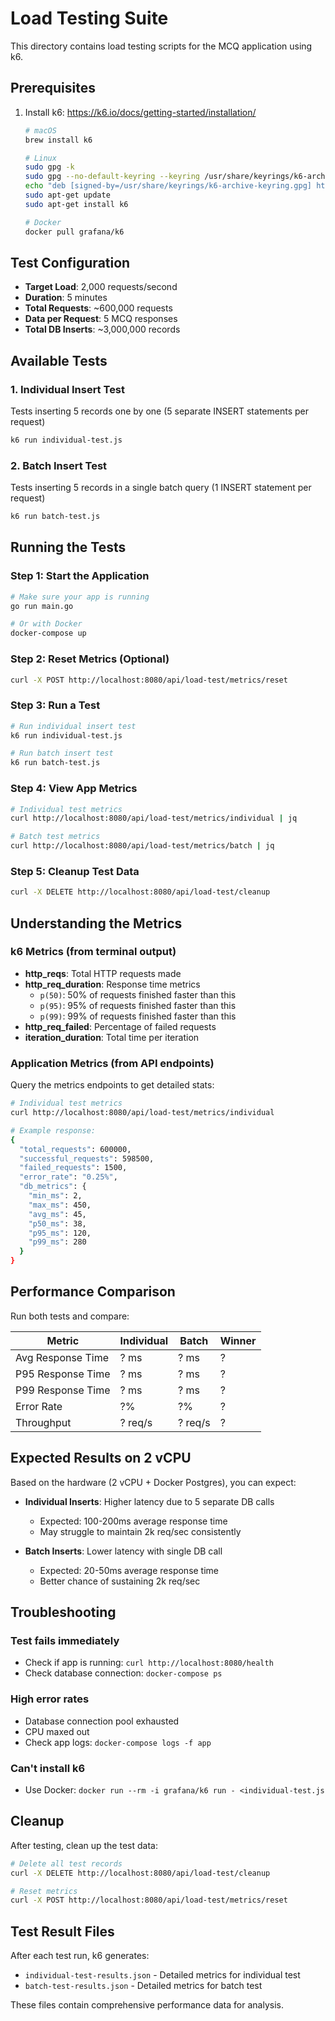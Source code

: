 # Load Testing Suite

This directory contains load testing scripts for the MCQ application using k6.

## Prerequisites

1. Install k6: https://k6.io/docs/getting-started/installation/
   ```bash
   # macOS
   brew install k6

   # Linux
   sudo gpg -k
   sudo gpg --no-default-keyring --keyring /usr/share/keyrings/k6-archive-keyring.gpg --keyserver hkp://keyserver.ubuntu.com:80 --recv-keys C5AD17C747E3415A3642D57D77C6C491D6AC1D69
   echo "deb [signed-by=/usr/share/keyrings/k6-archive-keyring.gpg] https://dl.k6.io/deb stable main" | sudo tee /etc/apt/sources.list.d/k6.list
   sudo apt-get update
   sudo apt-get install k6

   # Docker
   docker pull grafana/k6
   ```

## Test Configuration

- **Target Load**: 2,000 requests/second
- **Duration**: 5 minutes
- **Total Requests**: ~600,000 requests
- **Data per Request**: 5 MCQ responses
- **Total DB Inserts**: ~3,000,000 records

## Available Tests

### 1. Individual Insert Test
Tests inserting 5 records one by one (5 separate INSERT statements per request)

```bash
k6 run individual-test.js
```

### 2. Batch Insert Test
Tests inserting 5 records in a single batch query (1 INSERT statement per request)

```bash
k6 run batch-test.js
```

## Running the Tests

### Step 1: Start the Application
```bash
# Make sure your app is running
go run main.go

# Or with Docker
docker-compose up
```

### Step 2: Reset Metrics (Optional)
```bash
curl -X POST http://localhost:8080/api/load-test/metrics/reset
```

### Step 3: Run a Test
```bash
# Run individual insert test
k6 run individual-test.js

# Run batch insert test
k6 run batch-test.js
```

### Step 4: View App Metrics
```bash
# Individual test metrics
curl http://localhost:8080/api/load-test/metrics/individual | jq

# Batch test metrics
curl http://localhost:8080/api/load-test/metrics/batch | jq
```

### Step 5: Cleanup Test Data
```bash
curl -X DELETE http://localhost:8080/api/load-test/cleanup
```

## Understanding the Metrics

### k6 Metrics (from terminal output)

- **http_reqs**: Total HTTP requests made
- **http_req_duration**: Response time metrics
  - `p(50)`: 50% of requests finished faster than this
  - `p(95)`: 95% of requests finished faster than this
  - `p(99)`: 99% of requests finished faster than this
- **http_req_failed**: Percentage of failed requests
- **iteration_duration**: Total time per iteration

### Application Metrics (from API endpoints)

Query the metrics endpoints to get detailed stats:

```bash
# Individual test metrics
curl http://localhost:8080/api/load-test/metrics/individual

# Example response:
{
  "total_requests": 600000,
  "successful_requests": 598500,
  "failed_requests": 1500,
  "error_rate": "0.25%",
  "db_metrics": {
    "min_ms": 2,
    "max_ms": 450,
    "avg_ms": 45,
    "p50_ms": 38,
    "p95_ms": 120,
    "p99_ms": 280
  }
}
```

## Performance Comparison

Run both tests and compare:

| Metric | Individual | Batch | Winner |
|--------|-----------|-------|--------|
| Avg Response Time | ? ms | ? ms | ? |
| P95 Response Time | ? ms | ? ms | ? |
| P99 Response Time | ? ms | ? ms | ? |
| Error Rate | ?% | ?% | ? |
| Throughput | ? req/s | ? req/s | ? |

## Expected Results on 2 vCPU

Based on the hardware (2 vCPU + Docker Postgres), you can expect:

- **Individual Inserts**: Higher latency due to 5 separate DB calls
  - Expected: 100-200ms average response time
  - May struggle to maintain 2k req/sec consistently

- **Batch Inserts**: Lower latency with single DB call
  - Expected: 20-50ms average response time
  - Better chance of sustaining 2k req/sec

## Troubleshooting

### Test fails immediately
- Check if app is running: `curl http://localhost:8080/health`
- Check database connection: `docker-compose ps`

### High error rates
- Database connection pool exhausted
- CPU maxed out
- Check app logs: `docker-compose logs -f app`

### Can't install k6
- Use Docker: `docker run --rm -i grafana/k6 run - <individual-test.js`

## Cleanup

After testing, clean up the test data:

```bash
# Delete all test records
curl -X DELETE http://localhost:8080/api/load-test/cleanup

# Reset metrics
curl -X POST http://localhost:8080/api/load-test/metrics/reset
```

## Test Result Files

After each test run, k6 generates:
- `individual-test-results.json` - Detailed metrics for individual test
- `batch-test-results.json` - Detailed metrics for batch test

These files contain comprehensive performance data for analysis.
